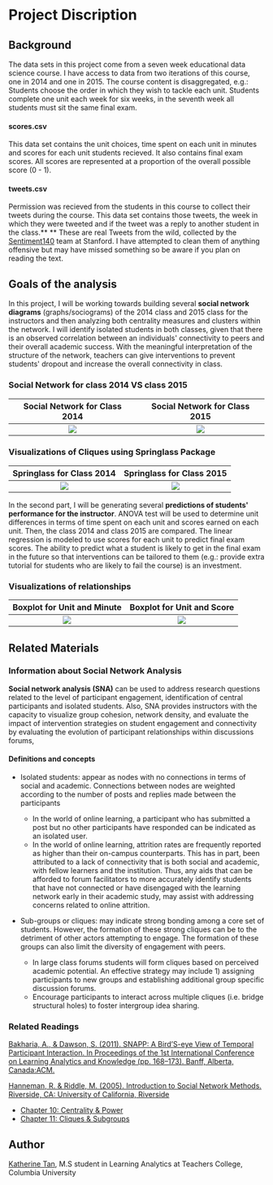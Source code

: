 # Project Discription

## Background

The data sets in this project come from a seven week educational data science course. I have access to data from two iterations of this course, one in 2014 and one in 2015. The course content is disaggregated, e.g.: Students choose the order in which they wish to tackle each unit. Students complete one unit each week for six weeks, in the seventh week all students must sit the same final exam. 

#### scores.csv 

This data set contains the unit choices, time spent on each unit in minutes and scores for each unit students recieved. It also contains final exam scores. All scores are represented at a proportion of the overall possible score (0 - 1).

#### tweets.csv

Permission was recieved from the students in this course to collect their tweets during the course. This data set contains those tweets, the week in which they were tweeted and if the tweet was a reply to another student in the class.**
** These are real Tweets from the wild, collected by the [Sentiment140](http://help.sentiment140.com/home) team at Stanford. I have attempted to clean them of anything offensive but may have missed something so be aware if you plan on reading the text.



## Goals of the analysis

In this project, I will be working towards building several **social network diagrams** (graphs/sociograms) of the 2014 class and 2015 class for the instructors and then analyzing both centrality measures and clusters within the network. I will identify isolated students in both classes, given that there is an observed correlation between an individuals' connectivity to peers and their overall academic success. With the meaningful interpretation of the structure of the network, teachers can give interventions to prevent students' dropout and increase the overall connectivity in class.

### Social Network for class 2014 VS class 2015

Social Network for Class 2014             |  Social Network for Class 2015
:-------------------------:|:-------------------------:
![](https://user-images.githubusercontent.com/46146748/63467190-dd329780-c432-11e9-9574-452f77962049.png)  |  ![](https://user-images.githubusercontent.com/46146748/63467242-fb989300-c432-11e9-9e22-b32446ab94cb.png)

### Visualizations of Cliques using Springlass Package
Springlass for Class 2014             |  Springlass for Class 2015
:-------------------------:|:-------------------------:
![](https://user-images.githubusercontent.com/46146748/63468616-5b446d80-c436-11e9-87c2-5f3cf36b429a.png)  |  ![](https://user-images.githubusercontent.com/46146748/63468705-816a0d80-c436-11e9-9ae7-bad52305e6e7.png)


In the second part, I will be generating several **predictions of students' performance for the instructor**. ANOVA test will be used to determine unit differences in terms of time spent on each unit and scores earned on each unit. Then, the class 2014 and class 2015 are compared. The linear regression is modeled to use scores for each unit to predict final exam scores. The ability to predict what a student is likely to get in the final exam in the future so that interventions can be tailored to them (e.g.: provide extra tutorial for students who are likely to fail the course) is an investment.

### Visualizations of relationships
Boxplot for Unit and Minute             |  Boxplot for Unit and Score  
:-------------------------:|:-------------------------:
![](https://user-images.githubusercontent.com/46146748/63469634-b37c6f00-c438-11e9-9fce-2bc08b83dc36.png)  |  ![](https://user-images.githubusercontent.com/46146748/63469676-ca22c600-c438-11e9-827c-de27b286f122.png)


## Related Materials
### Information about Social Network Analysis

**Social network analysis (SNA)** can be used to address research questions related to the level of participant engagement, identification of central participants and isolated students. Also, SNA provides instructors with the capacity to visualize group cohesion, network density, and evaluate the impact of intervention strategies on student engagement and connectivity by evaluating the evolution of participant relationships within discussions forums, 

#### Definitions and concepts
  * Isolated students: appear as nodes with no connections in terms of social and academic. Connections between nodes are weighted according to the number of posts and replies made between the participants
     * In the world of online learning, a participant who has submitted a post but no other participants have responded can be indicated as an isolated user.
     * In the world of online learning, attrition rates are frequently reported as higher than their on-campus counterparts. This has in part, been attributed to a lack of connectivity that is both social and academic, with fellow learners and the institution. Thus, any aids that can be afforded to forum facilitators to more accurately identify students that have not connected or have disengaged with the learning network early in their academic study, may assist with addressing concerns related to online attrition. 

  * Sub-groups or cliques: may indicate strong bonding among a core set of students. However, the formation of these strong cliques can be to the detriment of other actors attempting to engage. The formation of these groups can also limit the diversity of engagement with peers. 
     * In large class forums students will form cliques based on perceived academic potential. An effective strategy may include 1) assigning participants to new groups and establishing additional group specific discussion forums. 
      * Encourage participants to interact across multiple cliques (i.e. bridge structural holes) to foster intergroup idea sharing.
      
### Related Readings
[Bakharia, A., & Dawson, S. (2011). SNAPP: A Bird’S-eye View of Temporal Participant Interaction. In Proceedings of the 1st International Conference on Learning Analytics and Knowledge (pp. 168–173). Banff, Alberta, Canada:ACM.](https://doi.org/10.1145/2090116.2090144)

[Hanneman, R. & Riddle, M. (2005). Introduction to Social Network Methods. Riverside, CA:  University of California, Riverside](http://faculty.ucr.edu/~hanneman/)  
  * [Chapter 10: Centrality & Power](http://faculty.ucr.edu/~hanneman/nettext/C10_Centrality.html)  
  * [Chapter 11: Cliques & Subgroups](http://faculty.ucr.edu/~hanneman/nettext/C11_Cliques.html) 



## Author
[Katherine Tan](www.linkedin.com/in/katherine-tan-2019), M.S student in Learning Analytics at Teachers College, Columbia University
